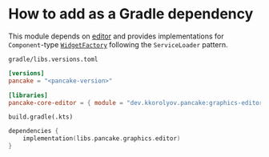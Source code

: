 # How to add as a Gradle dependency

This module depends on [editor](../../editor/howto-gradle.md) and provides implementations for `Component`-type [`WidgetFactory`](../../editor/src/main/kotlin/dev/kkorolyov/pancake/editor/factory/WidgetFactory.kt) following the `ServiceLoader` pattern.

`gradle/libs.versions.toml`

```toml
[versions]
pancake = "<pancake-version>"

[libraries]
pancake-core-editor = { module = "dev.kkorolyov.pancake:graphics-editor", version.ref = "pancake" }
```

`build.gradle(.kts)`

```kotlin
dependencies {
	implementation(libs.pancake.graphics.editor)
}
```
